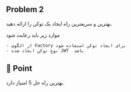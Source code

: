 ﻿
## Problem 2

بهترین و سریعترین راه ایجاد یک توکن را ارائه دهید.

موارد زیر باید رعایت شود

    - از الگوی Factory برای ایجاد توکن استفاده شود
    - نوع توکن ایجاد شده JWT  باشد
 
## 🚀 Point
بهترین راه حل 5 امتیاز دارد.
